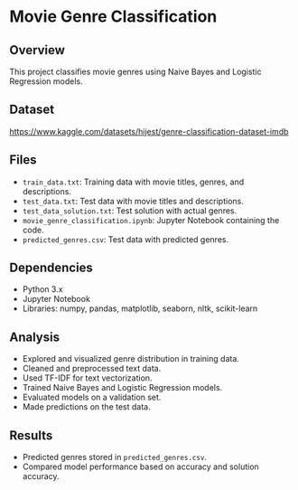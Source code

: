 # Movie Genre Classification

## Overview
This project classifies movie genres using Naive Bayes and Logistic Regression models.

## Dataset 
https://www.kaggle.com/datasets/hijest/genre-classification-dataset-imdb

## Files
- `train_data.txt`: Training data with movie titles, genres, and descriptions.
- `test_data.txt`: Test data with movie titles and descriptions.
- `test_data_solution.txt`: Test solution with actual genres.
- `movie_genre_classification.ipynb`: Jupyter Notebook containing the code.
- `predicted_genres.csv`: Test data with predicted genres.

## Dependencies
- Python 3.x
- Jupyter Notebook
- Libraries: numpy, pandas, matplotlib, seaborn, nltk, scikit-learn


## Analysis
- Explored and visualized genre distribution in training data.
- Cleaned and preprocessed text data.
- Used TF-IDF for text vectorization.
- Trained Naive Bayes and Logistic Regression models.
- Evaluated models on a validation set.
- Made predictions on the test data.

## Results
- Predicted genres stored in `predicted_genres.csv`.
- Compared model performance based on accuracy and solution accuracy.
